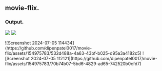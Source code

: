 
## movie-flix. 

### Output. 
<p float="left">
<img src="https://github.com/dipenpatel0017/movie-flix/assets/154975783/ac0ba040-d678-4780-ae67-5530d91191c4" />
<img src="https://github.com/dipenpatel0017/movie-flix/assets/154975783/0701bad4-ecb0-43bc-918b-50935dd0b63d" />  
</p>
![Screenshot 2024-07-05 114434](https://github.com/dipenpatel0017/movie-flix/assets/154975783/532d488a-4a63-43bf-b025-d95a3a4182c5)
![Screenshot 2024-07-05 112121](https://github.com/dipenpatel0017/movie-flix/assets/154975783/70b74b07-5bd6-4829-ad65-742520b0cfd7)


